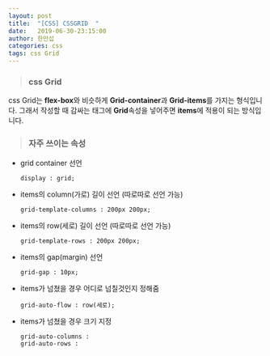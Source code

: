 ```yaml
---
layout: post
title:  "[CSS] CSSGRID  "
date:   2019-06-30-23:15:00
author: 한만섭
categories: css
tags: css Grid
---
```


> ### css Grid

css Grid는 **flex-box**와 비슷하게 **Grid-container**과 **Grid-items**를 가지는 형식입니다. 그래서 작성할 때 감싸는 태그에 **Grid**속성을 넣어주면 
**items**에 적용이 되는 방식입니다.  


> ### 자주 쓰이는 속성 

* grid container 선언 
  ```
  display : grid;
  ```
* items의 column(가로) 길이 선언  (따로따로 선언 가능)
  ```
  grid-template-columns : 200px 200px; 
  ```
* items의 row(세로) 길이 선언  (따로따로 선언 가능)
  ```
  grid-template-rows : 200px 200px; 
  ```
  
* items의 gap(margin) 선언 
  ```
  grid-gap : 10px;
  ```
* items가 넘쳤을 경우 어디로 넘칠것인지 정해줌 
  ```
  grid-auto-flow : row(세로);
  ```
* items가 넘쳤을 경우 크기 지정 
  ```
  grid-auto-columns : 
  grid-auto-rows : 
  ```

  

